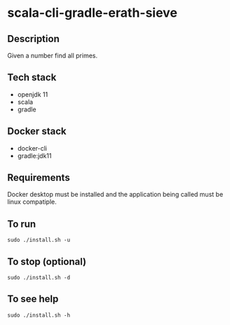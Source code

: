 # scala-cli-gradle-erath-sieve

## Description
Given a number find all primes.

## Tech stack
- openjdk 11
- scala
- gradle

## Docker stack
- docker-cli
- gradle:jdk11

## Requirements
Docker desktop must be installed and the application
being called must be linux compatiple.

## To run
`sudo ./install.sh -u`

## To stop (optional)
`sudo ./install.sh -d`

## To see help
`sudo ./install.sh -h`
